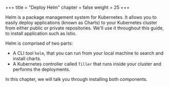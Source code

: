 +++
title = "Deploy Helm"
chapter = false
weight = 25
+++

Helm is a package management system for Kubernetes. It allows you to easily deploy applications (known as Charts) to your Kubernetes cluster from either public or private repositories. We'll use it throughout this guide, to install application such as Istio.

Helm is comprised of two parts:

 - A CLI tool `helm`, that you can run from your local machine to search and install charts.
 - A Kubernetes controller called `Tiller` that runs inside your cluster and performs the deployments.

In this chapter, we will talk you through installing both components.